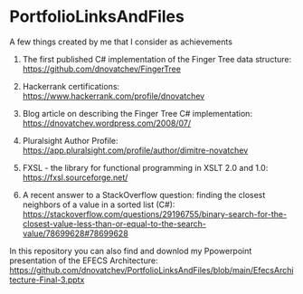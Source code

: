 # PortfolioLinksAndFiles
A few things created by me that I consider as achievements

1. The first published C# implementation of the Finger Tree data structure:  https://github.com/dnovatchev/FingerTree

2. Hackerrank certifications: https://www.hackerrank.com/profile/dnovatchev

3. Blog article on describing the Finger Tree C# implementation: https://dnovatchev.wordpress.com/2008/07/

4. Pluralsight Author Profile: https://app.pluralsight.com/profile/author/dimitre-novatchev

5. FXSL - the library for functional programming in XSLT 2.0 and 1.0: https://fxsl.sourceforge.net/

6. A recent answer to a StackOverflow question: finding the closest neighbors of a value in a sorted list (C#): https://stackoverflow.com/questions/29196755/binary-search-for-the-closest-value-less-than-or-equal-to-the-search-value/78699628#78699628

In this repository you can also find and downlod my Ppowerpoint presentation of the EFECS Architecture: https://github.com/dnovatchev/PortfolioLinksAndFiles/blob/main/EfecsArchitecture-Final-3.pptx

